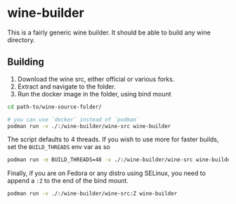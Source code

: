 # wine-builder

This is a fairly generic wine builder. It should be able to build any wine directory.

## Building

1. Download the wine src, either official or various forks.
2. Extract and navigate to the folder.
3. Run the docker image in the folder, using bind mount

```sh
cd path-to/wine-source-folder/

# you can use `docker` instead of `podman`
podman run -v ./:/wine-builder/wine-src wine-builder
```

The script defaults to 4 threads. If you wish to use more for faster builds, set the `BUILD_THREADS` env var as so

```sh
podman run -e BUILD_THREADS=48 -v ./:/wine-builder/wine-src wine-builder
```

Finally, if you are on Fedora or any distro using SELinux, you need to append a `:Z` to the end of the bind mount.

```sh
podman run -v ./:/wine-builder/wine-src:Z wine-builder
```
